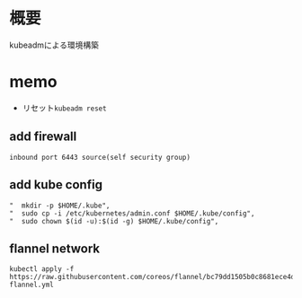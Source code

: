 # 概要

kubeadmによる環境構築

# memo

- リセット`kubeadm reset`

## add firewall

```
inbound port 6443 source(self security group)
```

## add kube config

```
"  mkdir -p $HOME/.kube",
"  sudo cp -i /etc/kubernetes/admin.conf $HOME/.kube/config",
"  sudo chown $(id -u):$(id -g) $HOME/.kube/config",
```

## flannel network

```
kubectl apply -f https://raw.githubusercontent.com/coreos/flannel/bc79dd1505b0c8681ece4de4c0d86c5cd2643275/Documentation/kube-flannel.yml
```
